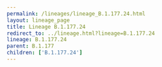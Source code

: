 ```yaml
---
permalink: /lineages/lineage_B.1.177.24.html
layout: lineage_page
title: Lineage B.1.177.24
redirect_to: ../lineage.html?lineage=B.1.177.24
lineage: B.1.177.24
parent: B.1.177
children: ['B.1.177.24']
---
```

